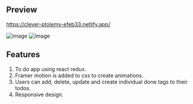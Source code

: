 ## Preview

https://clever-ptolemy-efeb33.netlify.app/

![image](https://user-images.githubusercontent.com/72314518/146541672-42dd3381-9d33-4777-9b7c-920be3aec3c6.png)
![image](https://user-images.githubusercontent.com/72314518/146541831-c4024f36-94bd-48e9-8cb0-cce4a35d0f18.png)



## Features

1) To do app using react redux.
2) Framer motion is added to css to create animations.
3) Users can add, delete, update and create individual done tags to their todos.
4) Responsive design.

